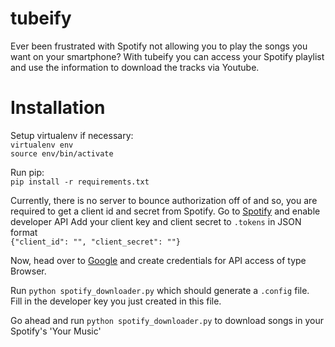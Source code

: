 # tubeify
Ever been frustrated with Spotify not allowing you to play the songs you want on your smartphone?
With tubeify you can access your Spotify playlist and use the information to download the tracks via Youtube.

# Installation
Setup virtualenv if necessary:  
    `virtualenv env`  
    `source env/bin/activate`
    
Run pip:  
    `pip install -r requirements.txt`

Currently, there is no server to bounce authorization off of and so, you are required to get a client id and secret from Spotify.
Go to [Spotify](developers.spotify.com) and enable developer API
Add your client key and client secret to `.tokens` in JSON format  
`{"client_id": "", "client_secret": ""}`

Now, head over to [Google](https://console.developers.google.com/) and create credentials for API access of type Browser.

Run `python spotify_downloader.py` which should generate a `.config` file.  
Fill in the developer key you just created in this file.

Go ahead and run `python spotify_downloader.py` to download songs in your Spotify's 'Your Music'
